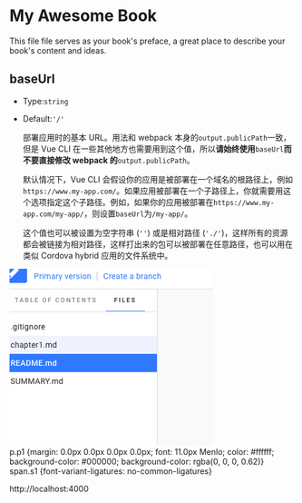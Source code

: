# My Awesome Book

This file file serves as your book's preface, a great place to describe your book's content and ideas.

## baseUrl

* Type:`string`

* Default:`'/'`

  部署应用时的基本 URL。用法和 webpack 本身的`output.publicPath`一致，但是 Vue CLI 在一些其他地方也需要用到这个值，所以**请始终使用**`baseUrl`**而不要直接修改 webpack 的**`output.publicPath`。

  默认情况下，Vue CLI 会假设你的应用是被部署在一个域名的根路径上，例如`https://www.my-app.com/`。如果应用被部署在一个子路径上，你就需要用这个选项指定这个子路径。例如，如果你的应用被部署在`https://www.my-app.com/my-app/`，则设置`baseUrl`为`/my-app/`。

  这个值也可以被设置为空字符串 \(`''`\) 或是相对路径 \(`'./'`\)，这样所有的资源都会被链接为相对路径，这样打出来的包可以被部署在任意路径，也可以用在类似 Cordova hybrid 应用的文件系统中。

![](/assets/import.png)  
p.p1 {margin: 0.0px 0.0px 0.0px 0.0px; font: 11.0px Menlo; color: \#ffffff; background-color: \#000000; background-color: rgba\(0, 0, 0, 0.62\)}  
span.s1 {font-variant-ligatures: no-common-ligatures}  


http://localhost:4000



